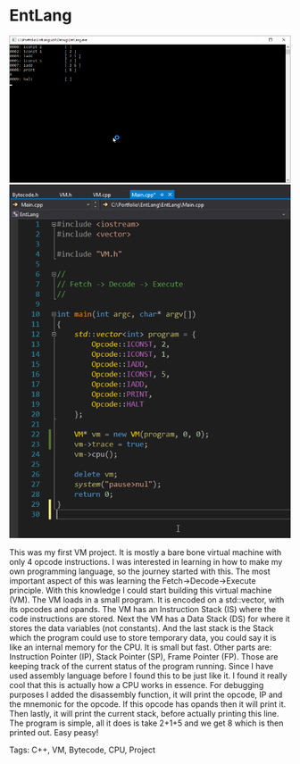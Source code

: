 # EntLang
![Demonstration](EntLang-demostration.png)
![Fetch-decode-execute](EntLang-fetch-decode-execute.png)

This was my first VM project. It is mostly a bare bone virtual machine with only 4 opcode instructions. I was interested in learning in how to make my own programming language, so the journey started with this. The most important aspect of this was learning the Fetch->Decode->Execute principle. With this knowledge I could start building this virtual machine (VM). The VM loads in a small program. It is encoded on a std::vector, with its opcodes and opands. The VM has an Instruction Stack (IS) where the code instructions are stored. Next the VM has a Data Stack (DS) for where it stores the data variables (not constants). And the last stack is the Stack which the program could use to store temporary data, you could say it is like an internal memory for the CPU. It is small but fast. Other parts are: Instruction Pointer (IP), Stack Pointer (SP), Frame Pointer (FP). Those are keeping track of the current status of the program running. Since I have used assembly language before I found this to be just like it. I found it really cool that this is actually how a CPU works in essence. For debugging purposes I added the disassembly function, it will print the opcode, IP and the mnemonic for the opcode. If this opcode has opands then it will print it. Then lastly, it will print the current stack, before actually printing this line. The program is simple, all it does is take 2+1+5 and we get 8 which is then printed out. Easy peasy!

Tags: C++, VM, Bytecode, CPU, Project

